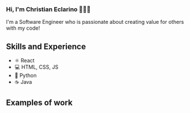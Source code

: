 ### Hi, I'm Christian Eclarino 👋👨‍💻

I'm a Software Engineer who is passionate about creating value for others with my code! 

## Skills and Experience
* ⚛ React
* 💻 HTML, CSS, JS
* 🐍 Python
* ☕ Java

## Examples of work

<!--
**ChrisCarino1/ChrisCarino1** is a ✨ _special_ ✨ repository because its `README.md` (this file) appears on your GitHub profile.

Here are some ideas to get you started:

- 🔭 I’m currently working on ...
- 🌱 I’m currently learning ...
- 👯 I’m looking to collaborate on ...
- 🤔 I’m looking for help with ...
- 💬 Ask me about ...
- 📫 How to reach me: ...
- 😄 Pronouns: ...
- ⚡ Fun fact: ...
-->
